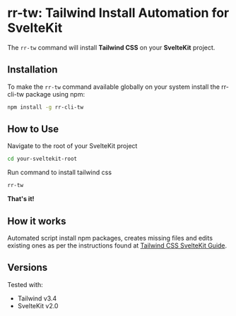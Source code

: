 # rr-tw: Tailwind Install Automation for SvelteKit

The `rr-tw` command will install **Tailwind CSS** on your **SvelteKit** project.

## Installation

To make the `rr-tw` command available globally on your system install the rr-cli-tw package using npm:

```bash
npm install -g rr-cli-tw
```

## How to Use

Navigate to the root of your SvelteKit project
```bash
cd your-sveltekit-root
```

Run command to install tailwind css

```bash
rr-tw
```

**That's it!**

## How it works

Automated script install npm packages, creates missing files and edits existing ones as per the instructions found at [Tailwind CSS SvelteKit Guide](https://tailwindcss.com/docs/guides/sveltekit).
   

## Versions

Tested with:
* Tailwind v3.4
* SvelteKit v2.0

